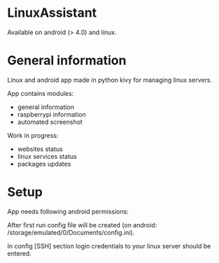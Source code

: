 # LinuxAssistant
Available on android (> 4.0) and linux.

# General information
Linux and android app made in python kivy for managing linux servers.

App contains modules:
* general information
* raspberrypi information
* automated screenshot

Work in progress:
* websites status
* linux services status
* packages updates

# Setup
App needs following android permissions: 

After first run config file will be created (on android: /storage/emulated/0/Documents/config.ini).

In config [SSH] section login credentials to your linux server should be entered.
